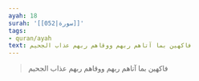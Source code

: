 ```yaml
---
ayah: 18
surah: '[[052|سورة]]'
tags:
- quran/ayah
text: فاكهين بما آتاهم ربهم ووقاهم ربهم عذاب الجحيم
---
```

> فاكهين بما آتاهم ربهم ووقاهم ربهم عذاب الجحيم
